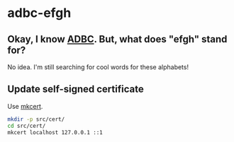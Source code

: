 # adbc-efgh

## Okay, I know [ADBC]. But, what does "efgh" stand for?

No idea. I'm still searching for cool words for these alphabets!

[ADBC]: https://arrow.apache.org/adbc/current/index.html

## Update self-signed certificate

Use [mkcert](https://github.com/FiloSottile/mkcert).

```sh
mkdir -p src/cert/
cd src/cert/
mkcert localhost 127.0.0.1 ::1
```
